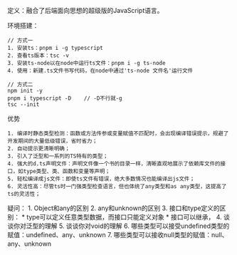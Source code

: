 定义：融合了后端面向思想的超级版的JavaScript语言。

环境搭建：

```
// 方式一
1. 安装ts：pnpm i -g typescript
2. 查看ts版本：tsc -v
3. 安装ts-node以在node中运行ts文件：pnpm i -g ts-node
4. 使用：新建.ts文件书写代码，在node中通过'ts-node 文件名'运行文件

// 方式二
npm init -y
pnpm i typescript -D	// -D不行就-g
tsc --init
```

优势

```
1. 编译时静态类型检测：函数或方法传参或变量赋值不匹配时，会出现编译错误提示，规避了开发期间的大量低级错误，省时省力；
2. 自动提示更清晰明确；
3. 引入了泛型和一系列的TS特有的类型；
4. 强大的d.ts声明文件：声明文件像一个书的目录一样，清晰直观地展示了依赖库文件的接口，如type类型、类、函数和变量等声明；
5. 轻松编译成js文件：即使ts文件有错误，绝大多数情况也能编译出js文件；
6. 灵活性高：尽管ts时一门强类型检查语言，但也体统了any类型和as any类型，这提高了ts的灵活性；
```

疑问：
    1. Object和any的区别
    2. any和unknown的区别
    3. 接口和type定义的区别：
        * type可以定义任意类型数据，而接口只能定义对象
        * 接口可以继承，
    4. 谈谈你对泛型的理解
    5. 谈谈你对void的理解
    6. 哪些类型可以接受undefined类型的赋值：undefined、any、unknown
    7. 哪些类型可以接收null类型的赋值：null、any、unknown

